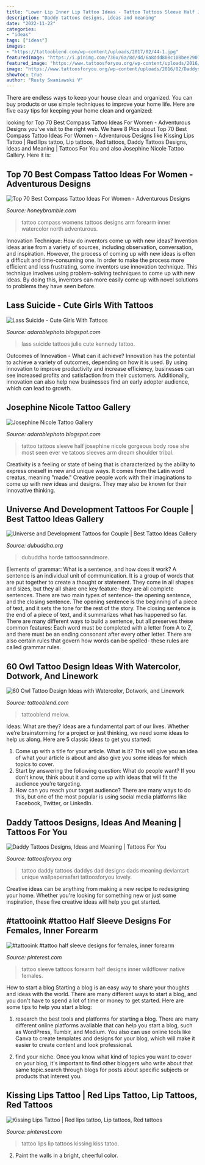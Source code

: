 ```yaml
---
title: "Lower Lip Inner Lip Tattoo Ideas - Tattoo Tattoos Sleeve Half Josephine Nicole Gorgeous Body Rose She Most Seen Ever Ve Tatoos Sleeves Arm Dream Shoulder Tribal"
description: "Daddy tattoos designs, ideas and meaning"
date: "2022-11-22"
categories:
- "ideas"
tags: ["ideas"]
images:
- "https://tattooblend.com/wp-content/uploads/2017/02/44-1.jpg"
featuredImage: "https://i.pinimg.com/736x/6a/8d/dd/6a8ddd808c108bee290723b8c55e324b.jpg"
featured_image: "https://www.tattoosforyou.org/wp-content/uploads/2016/02/Daddys-Girl-Tattoos.jpg"
image: "https://www.tattoosforyou.org/wp-content/uploads/2016/02/Daddys-Girl-Tattoos.jpg"
ShowToc: true
author: "Rusty Swaniawski V"
---
```



There are endless ways to keep your house clean and organized. You can buy products or use simple techniques to improve your home life. Here are five easy tips for keeping your home clean and organized:

	

		
looking for Top 70 Best Compass Tattoo Ideas For Women - Adventurous Designs you've visit to the right web. We have 8 Pics about Top 70 Best Compass Tattoo Ideas For Women - Adventurous Designs like Kissing Lips Tattoo | Red lips tattoo, Lip tattoos, Red tattoos, Daddy Tattoos Designs, Ideas and Meaning | Tattoos For You and also Josephine Nicole Tattoo Gallery. Here it is:
		
    
## Top 70 Best Compass Tattoo Ideas For Women - Adventurous Designs

<img loading=lazy src="https://honeybramble.com/wp-content/uploads/inspiring-compass-tattoo-womens-forearms.jpg" onerror="this.onerror=null;this.src='https://tse3.mm.bing.net/th?id=OIP.JWtYSWE1qnuffwog8gLTZgAAAA&amp;pid=15.1';" alt="Top 70 Best Compass Tattoo Ideas For Women - Adventurous Designs">

_Source: honeybramble.com_

>tattoo compass womens tattoos designs arm forearm inner watercolor north adventurous. 

	

Innovation Technique: How do inventors come up with new ideas?
Invention ideas arise from a variety of sources, including observation, conversation, and inspiration. However, the process of coming up with new ideas is often a difficult and time-consuming one. In order to make the process more efficient and less frustrating, some inventors use innovation technique. This technique involves using problem-solving techniques to come up with new ideas. By doing this, inventors can more easily come up with novel solutions to problems they have seen before.

    
## Lass Suicide - Cute Girls With Tattoos

<img loading=lazy src="http://4.bp.blogspot.com/-uGQ5d2DBABI/VM-aItMdMRI/AAAAAAAAQPk/Oz6zVRhasyU/s1600/Julie%2BKennedy%2B(Lass%2BSuicide)%2B(10).jpg" onerror="this.onerror=null;this.src='https://tse3.mm.bing.net/th?id=OIP.thiEjs-uJYtWE1xNzWAYDAHaJ6&amp;pid=15.1';" alt="Lass Suicide - Cute Girls With Tattoos">

_Source: adorablephoto.blogspot.com_

>lass suicide tattoos julie cute kennedy tattoo. 

	

Outcomes of Innovation - What can it achieve?
Innovation has the potential to achieve a variety of outcomes, depending on how it is used. By using innovation to improve productivity and increase efficiency, businesses can see increased profits and satisfaction from their customers. Additionally, innovation can also help new businesses find an early adopter audience, which can lead to growth.

    
## Josephine Nicole Tattoo Gallery

<img loading=lazy src="http://3.bp.blogspot.com/-Qnn2tx_lWww/VLFlSBbt1jI/AAAAAAAAKsc/7At61jVyzEM/s1600/Josephine%2BNicole%2B6.jpg" onerror="this.onerror=null;this.src='https://tse3.mm.bing.net/th?id=OIP.cusyJQ6BCfT55JsjL92q3QAAAA&amp;pid=15.1';" alt="Josephine Nicole Tattoo Gallery">

_Source: adorablephoto.blogspot.com_

>tattoo tattoos sleeve half josephine nicole gorgeous body rose she most seen ever ve tatoos sleeves arm dream shoulder tribal. 

	

Creativity is a feeling or state of being that is characterized by the ability to express oneself in new and unique ways. It comes from the Latin word creatus, meaning "made." Creative people work with their imaginations to come up with new ideas and designs. They may also be known for their innovative thinking.

    
## Universe And Development Tattoos For Couple | Best Tattoo Ideas Gallery

<img loading=lazy src="https://www.dubuddha.org/wp-content/uploads/2018/07/Universe-and-Development-Tattoos-for-Couple-by-Flòra-Nedbál-728x806.jpg" onerror="this.onerror=null;this.src='https://tse2.mm.bing.net/th?id=OIP.y3QsK3RITv_bvT6UAgyfdwHaIM&amp;pid=15.1';" alt="Universe and Development Tattoos for Couple | Best Tattoo Ideas Gallery">

_Source: dubuddha.org_

>dubuddha horde tattoosanndmore. 

	

Elements of grammar: What is a sentence, and how does it work?
A sentence is an individual unit of communication. It is a group of words that are put together to create a thought or statement. They come in all shapes and sizes, but they all share one key feature- they are all complete sentences. There are two main types of sentence- the opening sentence, and the closing sentence. The opening sentence is the beginning of a piece of text, and it sets the tone for the rest of the story. The closing sentence is the end of a piece of text, and it summarizes what has happened so far. There are many different ways to build a sentence, but all preserves these common features: Each word must be completed with a letter from A to Z, and there must be an ending consonant after every other letter. There are also certain rules that govern how words can be spelled- these rules are called grammar rules.

    
## 60 Owl Tattoo Design Ideas With Watercolor, Dotwork, And Linework

<img loading=lazy src="https://tattooblend.com/wp-content/uploads/2017/02/44-1.jpg" onerror="this.onerror=null;this.src='https://tse2.mm.bing.net/th?id=OIP.3lqOKcwDdRoqPDuUUeO3RwHaHV&amp;pid=15.1';" alt="60 Owl Tattoo Design Ideas with Watercolor, Dotwork, and Linework">

_Source: tattooblend.com_

>tattooblend melow. 

	

Ideas: What are they?
Ideas are a fundamental part of our lives. Whether we’re brainstorming for a project or just thinking, we need some ideas to help us along. Here are 5 classic ideas to get you started:
1. Come up with a title for your article. What is it? This will give you an idea of what your article is about and also give you some ideas for which topics to cover.
2. Start by answering the following question: What do people want? If you don’t know, think about it and come up with ideas that will fit the audience you’re targeting. 
3. How can you reach your target audience? There are many ways to do this, but one of the most popular is using social media platforms like Facebook, Twitter, or LinkedIn.

    
## Daddy Tattoos Designs, Ideas And Meaning | Tattoos For You

<img loading=lazy src="https://www.tattoosforyou.org/wp-content/uploads/2016/02/Daddys-Girl-Tattoos.jpg" onerror="this.onerror=null;this.src='https://tse3.mm.bing.net/th?id=OIP.b6YGfLdb5FPucfpscA2CfwHaFi&amp;pid=15.1';" alt="Daddy Tattoos Designs, Ideas and Meaning | Tattoos For You">

_Source: tattoosforyou.org_

>tattoo daddy tattoos daddys dad designs dads meaning deviantart unique wallpapersafari tattoosforyou lovely. 

	

Creative ideas can be anything from making a new recipe to redesigning your home. Whether you're looking for something new or just some inspiration, these five creative ideas will help you get started.

    
## #tattooink #tattoo Half Sleeve Designs For Females, Inner Forearm

<img loading=lazy src="https://i.pinimg.com/736x/6a/8d/dd/6a8ddd808c108bee290723b8c55e324b.jpg" onerror="this.onerror=null;this.src='https://tse4.mm.bing.net/th?id=OIP.7zNinvCJz1C1NI8Fqz6arAHaNG&amp;pid=15.1';" alt="#tattooink #tattoo half sleeve designs for females, inner forearm">

_Source: pinterest.com_

>tattoo sleeve tattoos forearm half designs inner wildflower native females. 

	

How to start a blog
Starting a blog is an easy way to share your thoughts and ideas with the world. There are many different ways to start a blog, and you don't have to spend a lot of time or money to get started. Here are some tips to help you start a blog: 
1. research the best tools and platforms for starting a blog. There are many different online platforms available that can help you start a blog, such as WordPress, Tumblr, and Medium. You also can use online tools like Canva to create templates and designs for your blog, which will make it easier to create content and look professional. 

2. find your niche. Once you know what kind of topics you want to cover on your blog, it's important to find other bloggers who write about that same topic.search through blogs for posts about specific subjects or products that interest you.

    
## Kissing Lips Tattoo | Red Lips Tattoo, Lip Tattoos, Red Tattoos

<img loading=lazy src="https://i.pinimg.com/736x/af/66/74/af66744ccd590b8ccd96213f50060e6b--lip-tattoo-tatoo.jpg" onerror="this.onerror=null;this.src='https://tse1.mm.bing.net/th?id=OIP.NLe3QLxMlEXggr0gZAYsjAHaIg&amp;pid=15.1';" alt="Kissing Lips Tattoo | Red lips tattoo, Lip tattoos, Red tattoos">

_Source: pinterest.com_

>tattoo lips lip tattoos kissing kiss tatoo. 

	

2. Paint the walls in a bright, cheerful color.

